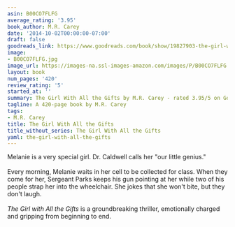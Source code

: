 ```yaml
---
asin: B00CO7FLFG
average_rating: '3.95'
book_author: M.R. Carey
date: '2014-10-02T00:00:00-07:00'
draft: false
goodreads_link: https://www.goodreads.com/book/show/19827903-the-girl-with-all-the-gifts
image:
- B00CO7FLFG.jpg
image_url: https://images-na.ssl-images-amazon.com/images/P/B00CO7FLFG.01._SCLZZZZZZZ.jpg
layout: book
num_pages: '420'
review_rating: '5'
started_at: ''
summary: The Girl With All the Gifts by M.R. Carey - rated 3.95/5 on Goodreads
tagline: A 420-page book by M.R. Carey
tags:
- M.R. Carey
title: The Girl With All the Gifts
title_without_series: The Girl With All the Gifts
yaml: the-girl-with-all-the-gifts
---
```


Melanie is a very special girl. Dr. Caldwell calls her "our little genius."<br /><br />Every morning, Melanie waits in her cell to be collected for class. When they come for her, Sergeant Parks keeps his gun pointing at her while two of his people strap her into the wheelchair. She jokes that she won't bite, but they don't laugh.<br /><br /><i>The Girl with All the Gifts</i> is a groundbreaking thriller, emotionally charged and gripping from beginning to end.